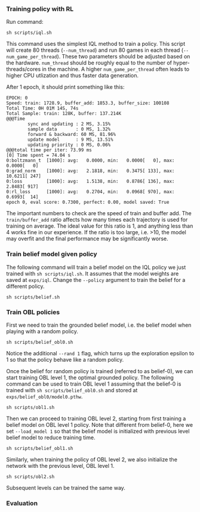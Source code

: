 ### Training policy with RL

Run command:
```shell
sh scripts/iql.sh
```
This command uses the simplest IQL method to train a policy. This
script will create 80 threads (`--num_thread`) and run 80 games in
each thread (`--num_game_per_thread`).  These two parameters should be
adjusted based on the hardware. `num_thread` should be roughly equal
to the number of hyper-threads/cores in the machine. A higher
`num_game_per_thread` often leads to higher CPU utlization and thus
faster data generation.

After 1 epoch, it should print something like this:
```
EPOCH: 0
Speed: train: 1728.9, buffer_add: 1853.3, buffer_size: 100108
Total Time: 0H 01M 14S, 74s
Total Sample: train: 128K, buffer: 137.214K
@@@Time
        sync and updating : 2 MS, 3.15%
        sample data       : 0 MS, 1.32%
        forward & backward: 60 MS, 81.96%
        update model      : 9 MS, 13.51%
        updating priority : 0 MS, 0.06%
@@@total time per iter: 73.99 ms
[0] Time spent = 74.04 s
0:boltzmann_t  [1000]: avg:   0.0000, min:   0.0000[   0], max:   0.0000[   0]
0:grad_norm    [1000]: avg:   2.1818, min:   0.3475[ 133], max:  10.6211[ 247]
0:loss         [1000]: avg:   1.5138, min:   0.8786[ 136], max:   2.8483[ 917]
0:rl_loss      [1000]: avg:   0.2704, min:   0.0968[ 970], max:   0.6993[  14]
epoch 0, eval score: 0.7300, perfect: 0.00, model saved: True
```
The important numbers to check are the speed of train and buffer
add. The `train/buffer_add` ratio affects how many times each trajectory
is used for training on average. The ideal value for this ratio is 1,
and anything less than 4 works fine in our experience. If the
ratio is too large, i.e. >10, the model may overfit and the final
performance may be significantly worse.


### Train belief model given policy

The following command will train a belief model on the IQL policy we
just trained with `sh scripts/iql.sh`. It assumes that the model
weights are saved at `exps/iql`. Change the `--policy` argument to
train the belief for a different policy.
```shell
sh scripts/belief.sh
```


### Train OBL policies

First we need to train the grounded belief model, i.e. the belief
model when playing with a random policy.

```shell
sh scripts/belief_obl0.sh
```

Notice the additional `--rand 1` flag, which turns up the exploration
epsilon to 1 so that the policy behave like a random policy.

Once the belief for random policy is trained (referred to as
belief-0), we can start training OBL level 1, the optimal grounded
policy. The following command can be used to train OBL level 1
assuming that the belief-0 is trained with `sh scripts/belief_obl0.sh`
and stored at `exps/belief_obl0/model0.pthw`.

```shell
sh scripts/obl1.sh
```

Then we can proceed to training OBL level 2, starting from first
training a belief model on OBL level 1 policy. Note that different
from belief-0, here we set `--load_model 1` so that the belief model
is initialized with previous level belief model to reduce training
time.

```shell
sh scripts/belief_obl1.sh
```

Similarly, when training the policy of OBL level 2, we also initialize
the network with the previous level, OBL level 1.

```shell
sh scripts/obl2.sh
```

Subsequent levels can be trained the same way.


### Evaluation
